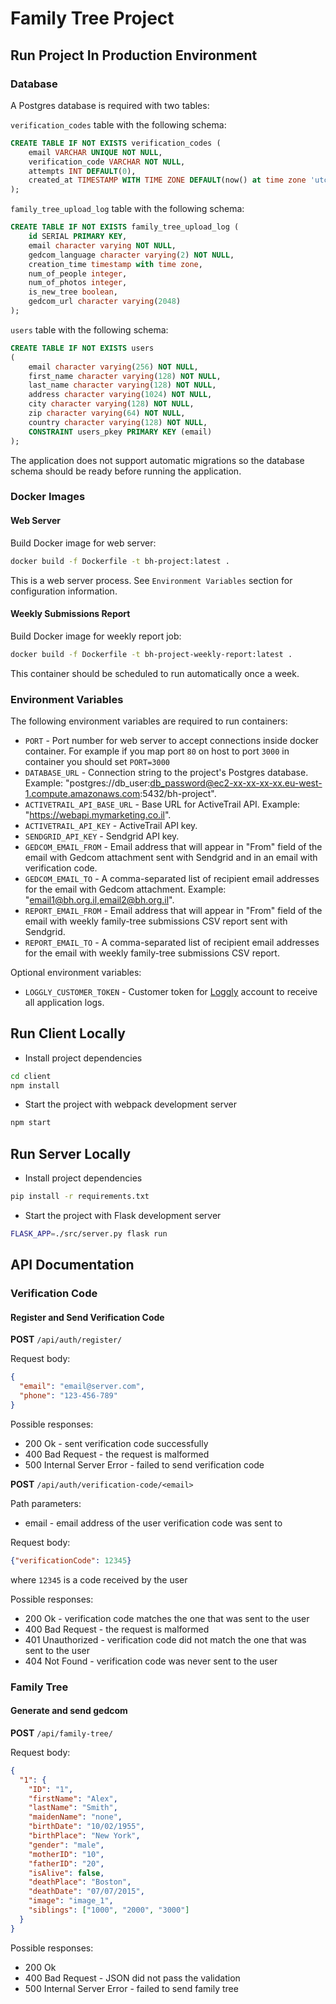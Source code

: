# Family Tree Project

## Run Project In Production Environment

### Database

A Postgres database is required with two tables:

`verification_codes` table with the following schema:

```sql
CREATE TABLE IF NOT EXISTS verification_codes (
    email VARCHAR UNIQUE NOT NULL,
    verification_code VARCHAR NOT NULL,
    attempts INT DEFAULT(0),
    created_at TIMESTAMP WITH TIME ZONE DEFAULT(now() at time zone 'utc')
);
```

`family_tree_upload_log` table with the following schema:

```sql
CREATE TABLE IF NOT EXISTS family_tree_upload_log (
    id SERIAL PRIMARY KEY,
    email character varying NOT NULL,
    gedcom_language character varying(2) NOT NULL,
    creation_time timestamp with time zone,
    num_of_people integer,
    num_of_photos integer,
    is_new_tree boolean,
    gedcom_url character varying(2048)
);
```

`users` table with the following schema:

```sql
CREATE TABLE IF NOT EXISTS users
(
    email character varying(256) NOT NULL,
    first_name character varying(128) NOT NULL,
    last_name character varying(128) NOT NULL,
    address character varying(1024) NOT NULL,
    city character varying(128) NOT NULL,
    zip character varying(64) NOT NULL,
    country character varying(128) NOT NULL,
    CONSTRAINT users_pkey PRIMARY KEY (email)
);
```

The application does not support automatic migrations so the database schema should be ready before running the application.

### Docker Images


#### Web Server

Build Docker image for web server:

```bash
docker build -f Dockerfile -t bh-project:latest .
```

This is a web server process. See `Environment Variables` section for configuration information.

#### Weekly Submissions Report

Build Docker image for weekly report job:

```bash
docker build -f Dockerfile -t bh-project-weekly-report:latest .
```

This container should be scheduled to run automatically once a week.

### Environment Variables

The following environment variables are required to run containers:

* `PORT` - Port number for web server to accept connections inside docker container. For example if you map port `80` on host to port `3000` in container you should set `PORT=3000` 
* `DATABASE_URL` - Connection string to the project's Postgres database. Example: "postgres://db_user:db_password@ec2-xx-xx-xx-xx.eu-west-1.compute.amazonaws.com:5432/bh-project".
* `ACTIVETRAIL_API_BASE_URL` - Base URL for ActiveTrail API. Example: "https://webapi.mymarketing.co.il".
* `ACTIVETRAIL_API_KEY` - ActiveTrail API key.
* `SENDGRID_API_KEY` - Sendgrid API key.
* `GEDCOM_EMAIL_FROM` - Email address that will appear in "From" field of the email with Gedcom attachment sent with Sendgrid and in an email with verification code.
* `GEDCOM_EMAIL_TO` - A comma-separated list of recipient email addresses for the email with Gedcom attachment. Example: "email1@bh.org.il,email2@bh.org.il".
* `REPORT_EMAIL_FROM` - Email address that will appear in "From" field of the email with weekly family-tree submissions CSV report sent with Sendgrid.
* `REPORT_EMAIL_TO` - A comma-separated list of recipient email addresses for the email with weekly family-tree submissions CSV report.

Optional environment variables:

* `LOGGLY_CUSTOMER_TOKEN` - Customer token for [Loggly](https://www.loggly.com/) account to receive all application logs.

## Run Client Locally

* Install project dependencies

```bash
cd client
npm install
```

* Start the project with webpack development server

```bash
npm start
```

## Run Server Locally

* Install project dependencies

```bash
pip install -r requirements.txt
```

* Start the project with Flask development server

```bash
FLASK_APP=./src/server.py flask run
```

## API Documentation

### Verification Code

#### Register and Send Verification Code

**POST** `/api/auth/register/`

Request body:

```json
{
  "email": "email@server.com",
  "phone": "123-456-789"
}
```

Possible responses:

* 200 Ok - sent verification code successfully 
* 400 Bad Request - the request is malformed
* 500 Internal Server Error - failed to send verification code

**POST** `/api/auth/verification-code/<email>`

Path parameters:

* email - email address of the user verification code was sent to

Request body:

```json
{"verificationCode": 12345}
```

where `12345` is a code received by the user 

Possible responses:

* 200 Ok - verification code matches the one that was sent to the user
* 400 Bad Request - the request is malformed
* 401 Unauthorized - verification code did not match the one that was sent to the user
* 404 Not Found - verification code was never sent to the user


### Family Tree

#### Generate and send gedcom

**POST** `/api/family-tree/`


Request body:

```json
{
  "1": {
    "ID": "1",
    "firstName": "Alex",
    "lastName": "Smith",
    "maidenName": "none",
    "birthDate": "10/02/1955",
    "birthPlace": "New York",
    "gender": "male",
    "motherID": "10",
    "fatherID": "20",
    "isAlive": false,
    "deathPlace": "Boston",
    "deathDate": "07/07/2015",
    "image": "image_1",
    "siblings": ["1000", "2000", "3000"]
  }
}
```

Possible responses:

* 200 Ok
* 400 Bad Request - JSON did not pass the validation 
* 500 Internal Server Error - failed to send family tree 
